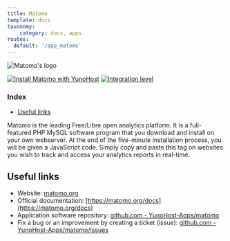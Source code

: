 ```yaml
---
title: Matomo
template: docs
taxonomy:
    category: docs, apps
routes:
  default: '/app_matomo'
---
```


![Matomo's logo](image://matomo_logo.png?height=80)

[![Install Matomo with YunoHost](https://install-app.yunohost.org/install-with-yunohost.png)](https://install-app.yunohost.org/?app=matomo) [![Integration level](https://dash.yunohost.org/integration/matomo.svg)](https://dash.yunohost.org/appci/app/matomo)

### Index

- [Useful links](#useful-links)

Matomo is the leading Free/Libre open analytics platform. It is a full-featured PHP MySQL software program that you download and install on your own webserver. At the end of the five-minute installation process, you will be given a JavaScript code. Simply copy and paste this tag on websites you wish to track and access your analytics reports in real-time.

## Useful links

+ Website: [matomo.org](https://matomo.org)
+ Official documentation: [https://matomo.org/docs](https://matomo.org/docs)
+ Application software repository: [github.com - YunoHost-Apps/matomo](https://github.com/YunoHost-Apps/matomo_ynh)
+ Fix a bug or an improvement by creating a ticket (issue): [github.com - YunoHost-Apps/matomo/issues](https://github.com/YunoHost-Apps/matomo_ynh/issues)
